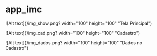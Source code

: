 # app_imc


![Alt text](/img_show.png? width="100" height="100" "Tela Principal")

![Alt text](/img_cad.png? width="100" height="100" "Cadastro")

![Alt text](/img_dados.png? width="100" height="100" "Dados no Cadastro")

